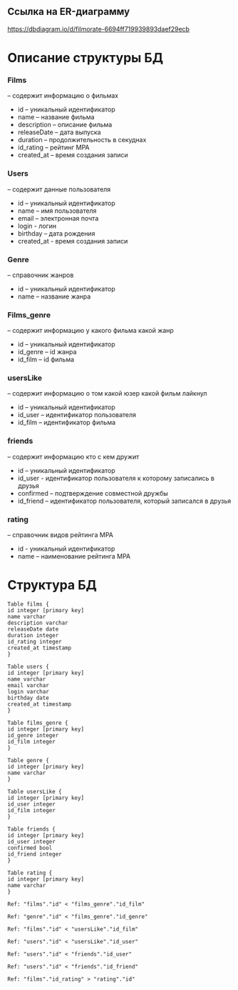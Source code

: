 ## Ссылка на ER-диаграмму
https://dbdiagram.io/d/filmorate-6694ff719939893daef29ecb

# Описание структуры БД
### Films
– содержит информацию о фильмах
-	id – уникальный идентификатор
-	name – название фильма
-	description – описание фильма
-	releaseDate – дата выпуска
-	duration – продолжительность в секуднах
-	id_rating – рейтинг МРА
-	created_at – время создания записи

### Users
– содержит данные пользователя
-	id – уникальный идентификатор
-	name – имя пользователя
-	email – электронная почта
-	login - логин
-	birthday – дата рождения
-	created_at - время создания записи
### Genre
– справочник жанров
-	id – уникальный идентификатор
-	name – название жанра
### Films_genre
– содержит информацию у какого фильма какой жанр
-	id – уникальный идентификатор
-	id_genre – id жанра
-	id_film – id фильма
### usersLike
– содержит информацию о том какой юзер какой фильм лайкнул
-	id – уникальный идентификатор
-	id_user – идентификатор пользователя
-	id_film – идентификатор фильма
### friends
– содержит информацию кто с кем дружит
-	id – уникальный идентификатор
-	id_user - идентификатор пользователя к которому записались в друзья
-	confirmed – подтверждение совместной дружбы
-	id_friend – идентификатор пользователя, который записался в друзья
### rating
– справочник видов рейтинга МРА
-	id - уникальный идентификатор
-	name – наименование рейтинга МРА

# Структура БД
```
Table films {
id integer [primary key]
name varchar
description varchar
releaseDate date
duration integer
id_rating integer
created_at timestamp
}

Table users {
id integer [primary key]
name varchar
email varchar
login varchar
birthday date
created_at timestamp
}

Table films_genre {
id integer [primary key]
id_genre integer
id_film integer
}

Table genre {
id integer [primary key]
name varchar
}

Table usersLike {
id integer [primary key]
id_user integer
id_film integer
}

Table friends {
id integer [primary key]
id_user integer
confirmed bool
id_friend integer
}

Table rating {
id integer [primary key]
name varchar
}

Ref: "films"."id" < "films_genre"."id_film"

Ref: "genre"."id" < "films_genre"."id_genre"

Ref: "films"."id" < "usersLike"."id_film"

Ref: "users"."id" < "usersLike"."id_user"

Ref: "users"."id" < "friends"."id_user"

Ref: "users"."id" < "friends"."id_friend"

Ref: "films"."id_rating" > "rating"."id"
```

